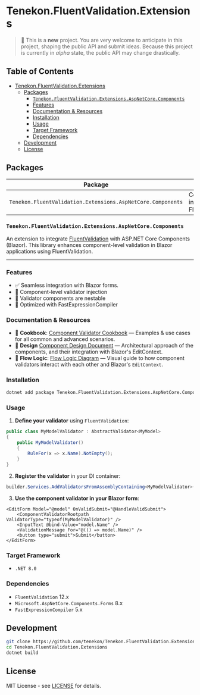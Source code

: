 # Tenekon.FluentValidation.Extensions

> :construction: This is a **new** project. You are very welcome to anticipate in this project, shaping the public API
> and submit ideas. Because this project is currently in _alpha_ state, the public API may change drastically.

<!-- omit from toc -->
## Table of Contents

- [Tenekon.FluentValidation.Extensions](#tenekonfluentvalidationextensions)
  - [Packages](#packages)
    - [`Tenekon.FluentValidation.Extensions.AspNetCore.Components`](#tenekonfluentvalidationextensionsaspnetcorecomponents)
    - [Features](#features)
    - [Documentation \& Resources](#documentation--resources)
    - [Installation](#installation)
    - [Usage](#usage)
    - [Target Framework](#target-framework)
    - [Dependencies](#dependencies)
  - [Development](#development)
  - [License](#license)

## Packages

| Package                                                     | Description                                  |
| ----------------------------------------------------------- | -------------------------------------------- |
| `Tenekon.FluentValidation.Extensions.AspNetCore.Components` | Core Blazor integration for FluentValidation |

### `Tenekon.FluentValidation.Extensions.AspNetCore.Components`

An extension to integrate [FluentValidation](https://fluentvalidation.net/) with ASP.NET Core Components (Blazor). This
library enhances component-level validation in Blazor applications using FluentValidation.

---

### Features

- ✅ Seamless integration with Blazor forms.
- 🔁 Component-level validator injection
- 🧩 Validator components are nestable
- 🚀 Optimized with FastExpressionCompiler

### Documentation & Resources

- :open_book: **Cookbook**: [Component Validator Cookbook](src/Tenekon.FluentValidation.Extensions.AspNetCore.Components/COOKBOOK.md) —
  Examples & use cases for all common and advanced scenarios.
- :bricks: **Design** [Component Design Document](src/Tenekon.FluentValidation.Extensions.AspNetCore.Components/DESIGN.md) — Architectural approach of the components, and their integration with Blazor's EditContext.
- :microscope: **Flow Logic**: [Flow Logic Diagram](src/Tenekon.FluentValidation.Extensions.AspNetCore.Components/FLOWLOGIC.md) — Visual guide to
  how component validators interact with each other and Blazor's `EditContext`.

### Installation

```bash
dotnet add package Tenekon.FluentValidation.Extensions.AspNetCore.Components
```

### Usage

1. **Define your validator** using `FluentValidation`:

```csharp
public class MyModelValidator : AbstractValidator<MyModel>
{
    public MyModelValidator()
    {
        RuleFor(x => x.Name).NotEmpty();
    }
}
```

2. **Register the validator** in your DI container:

```csharp
builder.Services.AddValidatorsFromAssemblyContaining<MyModelValidator>();
```

3. **Use the component validator in your Blazor form**:

```razor
<EditForm Model="@model" OnValidSubmit="@HandleValidSubmit">
    <ComponentValidatorRootpath ValidatorType="typeof(MyModelValidator)" />
    <InputText @bind-Value="model.Name" />
    <ValidationMessage For="@(() => model.Name)" />
    <button type="submit">Submit</button>
</EditForm>
```

### Target Framework

* `.NET 8.0`

### Dependencies

* `FluentValidation` 12.x
* `Microsoft.AspNetCore.Components.Forms` 8.x
* `FastExpressionCompiler` 5.x

## Development

```bash
git clone https://github.com/tenekon/Tenekon.FluentValidation.Extensions.git
cd Tenekon.FluentValidation.Extensions
dotnet build
```

## License

MIT License - see [LICENSE](LICENSE) for details.
